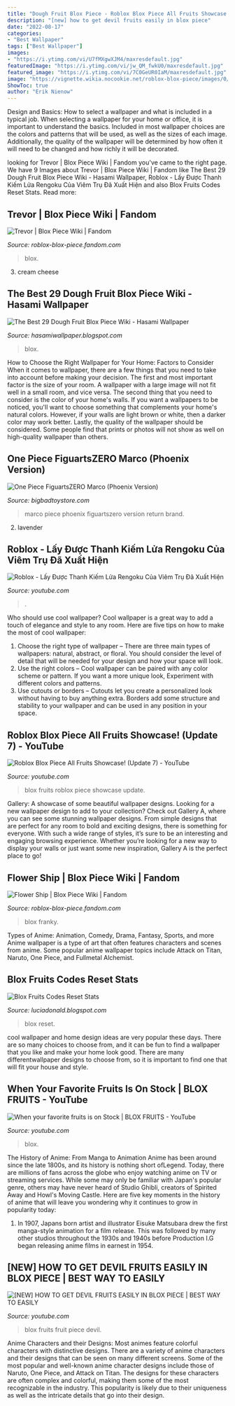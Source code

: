 ```yaml
---
title: "Dough Fruit Blox Piece - Roblox Blox Piece All Fruits Showcase! (update 7)"
description: "[new] how to get devil fruits easily in blox piece"
date: "2022-08-17"
categories:
- "Best Wallpaper"
tags: ["Best Wallpaper"]
images:
- "https://i.ytimg.com/vi/U7fMXgwXJM4/maxresdefault.jpg"
featuredImage: "https://i.ytimg.com/vi/jw_QM_fwkU0/maxresdefault.jpg"
featured_image: "https://i.ytimg.com/vi/7C0GeUR0IaM/maxresdefault.jpg"
image: "https://vignette.wikia.nocookie.net/roblox-blox-piece/images/0/03/Trevor.png/revision/latest?cb=20191223174457"
ShowToc: true
author: "Erik Nienow"
---
```



Design and Basics: How to select a wallpaper and what is included in a typical job.
When selecting a wallpaper for your home or office, it is important to understand the basics. Included in most wallpaper choices are the colors and patterns that will be used, as well as the sizes of each image. Additionally, the quality of the wallpaper will be determined by how often it will need to be changed and how richly it will be decorated.

	

		
looking for Trevor | Blox Piece Wiki | Fandom you've came to the right page. We have 9 Images about Trevor | Blox Piece Wiki | Fandom like The Best 29 Dough Fruit Blox Piece Wiki - Hasami Wallpaper, Roblox - Lấy Được Thanh Kiếm Lửa Rengoku Của Viêm Trụ Đã Xuất Hiện and also Blox Fruits Codes Reset Stats. Read more:
		
    
## Trevor | Blox Piece Wiki | Fandom

<img loading=lazy src="https://vignette.wikia.nocookie.net/roblox-blox-piece/images/0/03/Trevor.png/revision/latest?cb=20191223174457" onerror="this.onerror=null;this.src='https://tse4.mm.bing.net/th?id=OIP.KCnbYirK4C1DI6FAjsBnRgHaKx&amp;pid=15.1';" alt="Trevor | Blox Piece Wiki | Fandom">

_Source: roblox-blox-piece.fandom.com_

>blox. 

	

3. cream cheese 

    
## The Best 29 Dough Fruit Blox Piece Wiki - Hasami Wallpaper

<img loading=lazy src="https://i0.wp.com/static.wikia.nocookie.net/roblox-blox-piece/images/4/40/Transparent_Z_button.png/revision/latest?cb=20201024035954" onerror="this.onerror=null;this.src='https://tse1.mm.bing.net/th?id=OIP.w1JRuuYfmCjqlUj7mLkd_wHaHa&amp;pid=15.1';" alt="The Best 29 Dough Fruit Blox Piece Wiki - Hasami Wallpaper">

_Source: hasamiwallpaper.blogspot.com_

>blox. 

	

How to Choose the Right Wallpaper for Your Home: Factors to Consider
When it comes to wallpaper, there are a few things that you need to take into account before making your decision. The first and most important factor is the size of your room. A wallpaper with a large image will not fit well in a small room, and vice versa. 
The second thing that you need to consider is the color of your home's walls. If you want a wallpapers to be noticed, you'll want to choose something that complements your home's natural colors. However, if your walls are light brown or white, then a darker color may work better. 
Lastly, the quality of the wallpaper should be considered. Some people find that prints or photos will not show as well on high-quality wallpaper than others.

    
## One Piece FiguartsZERO Marco (Phoenix Version)

<img loading=lazy src="https://aa1a5178aef33568e9c4-a77ea51e8d8892c1eb8348eb6b3663f6.ssl.cf5.rackcdn.com/p/full/7140e011-041a-4775-945f-f9e5dd82a144.jpg" onerror="this.onerror=null;this.src='https://tse3.mm.bing.net/th?id=OIP.tyZnN1gT4HxzAVRfhXd0OwHaFj&amp;pid=15.1';" alt="One Piece FiguartsZERO Marco (Phoenix Version)">

_Source: bigbadtoystore.com_

>marco piece phoenix figuartszero version return brand. 

	

2. lavender 

    
## Roblox - Lấy Được Thanh Kiếm Lửa Rengoku Của Viêm Trụ Đã Xuất Hiện

<img loading=lazy src="https://i.ytimg.com/vi/U7fMXgwXJM4/maxresdefault.jpg" onerror="this.onerror=null;this.src='https://tse3.mm.bing.net/th?id=OIP.m6kjLBDjckOI-cTXzAnN6wHaEK&amp;pid=15.1';" alt="Roblox - Lấy Được Thanh Kiếm Lửa Rengoku Của Viêm Trụ Đã Xuất Hiện">

_Source: youtube.com_

>. 

	

Who should use cool wallpaper?
Cool wallpaper is a great way to add a touch of elegance and style to any room. Here are five tips on how to make the most of cool wallpaper: 
1) Choose the right type of wallpaper – There are three main types of wallpapers: natural, abstract, or floral. You should consider the level of detail that will be needed for your design and how your space will look. 
2) Use the right colors – Cool wallpaper can be paired with any color scheme or pattern. If you want a more unique look, Experiment with different colors and patterns. 
3) Use cutouts or borders – Cutouts let you create a personalized look without having to buy anything extra. Borders add some structure and stability to your wallpaper and can be used in any position in your space.

    
## Roblox Blox Piece All Fruits Showcase! (Update 7) - YouTube

<img loading=lazy src="https://i.ytimg.com/vi/7C0GeUR0IaM/maxresdefault.jpg" onerror="this.onerror=null;this.src='https://tse1.mm.bing.net/th?id=OIP.WuNoWuW2s8kBeijAXGafcQHaEK&amp;pid=15.1';" alt="Roblox Blox Piece All Fruits Showcase! (Update 7) - YouTube">

_Source: youtube.com_

>blox fruits roblox piece showcase update. 

	

Gallery: A showcase of some beautiful wallpaper designs.
Looking for a new wallpaper design to add to your collection? Check out Gallery A, where you can see some stunning wallpaper designs. From simple designs that are perfect for any room to bold and exciting designs, there is something for everyone. With such a wide range of styles, it’s sure to be an interesting and engaging browsing experience. Whether you’re looking for a new way to display your walls or just want some new inspiration, Gallery A is the perfect place to go!





	
	
    
## Flower Ship | Blox Piece Wiki | Fandom

<img loading=lazy src="https://vignette.wikia.nocookie.net/roblox-blox-piece/images/3/35/Franky.png/revision/latest/scale-to-width-down/220?cb=20191124000502" onerror="this.onerror=null;this.src='https://tse1.mm.bing.net/th?id=OIP.VcY6k9W69Y9JIy-Qr_QFMQAAAA&amp;pid=15.1';" alt="Flower Ship | Blox Piece Wiki | Fandom">

_Source: roblox-blox-piece.fandom.com_

>blox franky. 

	

Types of Anime: Animation, Comedy, Drama, Fantasy, Sports, and more
Anime wallpaper is a type of art that often features characters and scenes from anime. Some popular anime wallpaper topics include Attack on Titan, Naruto, One Piece, and Fullmetal Alchemist.

    
## Blox Fruits Codes Reset Stats

<img loading=lazy src="https://lh5.googleusercontent.com/proxy/IV6xyGupPFzRPz339XEzkLIFDvv0UAOkcOv8L-yQH0sUCfD8TBoJEBujs__YMIPoTcJYXyKlL6-4LPPibAtYdoXXHys=w1200-h630-n-k-no-nu" onerror="this.onerror=null;this.src='https://tse3.mm.bing.net/th?id=OIP.04nPo3gBTW8wUwmZTBDgNwHaFj&amp;pid=15.1';" alt="Blox Fruits Codes Reset Stats">

_Source: luciadonald.blogspot.com_

>blox reset. 

	

cool wallpaper and home design ideas are very popular these days. There are so many choices to choose from, and it can be fun to find a wallpaper that you like and make your home look good. There are many differentwallpaper designs to choose from, so it is important to find one that will fit your house and style.

    
## When Your Favorite Fruits Is On Stock | BLOX FRUITS - YouTube

<img loading=lazy src="https://i.ytimg.com/vi/jw_QM_fwkU0/maxresdefault.jpg" onerror="this.onerror=null;this.src='https://tse4.mm.bing.net/th?id=OIP.XFat379C7WYBxLbB9Qo8RAHaEK&amp;pid=15.1';" alt="When your favorite fruits is on Stock | BLOX FRUITS - YouTube">

_Source: youtube.com_

>blox. 

	

The History of Anime: From Manga to Animation
Anime has been around since the late 1800s, and its history is nothing short ofLegend. Today, there are millions of fans across the globe who enjoy watching anime on TV or streaming services. While some may only be familiar with Japan's popular genre, others may have never heard of Studio Ghibli, creators of Spirited Away and Howl's Moving Castle. Here are five key moments in the history of anime that will leave you wondering why it continues to grow in popularity today:
1) In 1907, Japans born artist and illustrator Eisuke Matsubara drew the first manga-style animation for a film release. This was followed by many other studios throughout the 1930s and 1940s before Production I.G began releasing anime films in earnest in 1954.

    
## [NEW] HOW TO GET DEVIL FRUITS EASILY IN BLOX PIECE | BEST WAY TO EASILY

<img loading=lazy src="https://i.ytimg.com/vi/9oeGXRjGoXg/maxresdefault.jpg" onerror="this.onerror=null;this.src='https://tse2.mm.bing.net/th?id=OIP.X5_3OxfO5EcBuOle81SuFwHaEK&amp;pid=15.1';" alt="[NEW] HOW TO GET DEVIL FRUITS EASILY IN BLOX PIECE | BEST WAY TO EASILY">

_Source: youtube.com_

>blox fruits fruit piece devil. 

	

Anime Characters and their Designs: Most animes feature colorful characters with distinctive designs.
There are a variety of anime characters and their designs that can be seen on many different screens. Some of the most popular and well-known anime character designs include those of Naruto, One Piece, and Attack on Titan. The designs for these characters are often complex and colorful, making them some of the most recognizable in the industry. This popularity is likely due to their uniqueness as well as the intricate details that go into their design.

